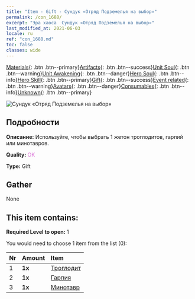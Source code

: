 ```yaml
---
title: "Item - Gift - Сундук «Отряд Подземелья на выбор»"
permalink: /con_1688/
excerpt: "Эра хаоса  Сундук «Отряд Подземелья на выбор»"
last_modified_at: 2021-06-03
locale: ru
ref: "con_1688.md"
toc: false
classes: wide
---
```

 [Materials](/ItemsRU/){: .btn .btn--primary}[Artifacts](/ItemsRU/Artifacts/){: .btn .btn--success}[Unit Soul](/ItemsRU/UnitSoul/){: .btn .btn--warning}[Unit Awakening](/ItemsRU/UnitAwakening/){: .btn .btn--danger}[Hero Soul](/ItemsRU/HeroSoul/){: .btn .btn--info}[Hero Skill](/ItemsRU/HeroSkill/){: .btn .btn--primary}[Gift](/ItemsRU/Gift/){: .btn .btn--success}[Event related](/ItemsRU/Events/){: .btn .btn--warning}[Avatars](/ItemsRU/Avatars/){: .btn .btn--danger}[Consumables](/ItemsRU/Consumables/){: .btn .btn--info}[Unknown](/ItemsRU/Unknown/){: .btn .btn--primary}

 ![Сундук «Отряд Подземелья на выбор»](/images/t/i_907304.png)

## Подробности
 **Описание:** Используйте, чтобы выбрать 1 жетон троглодитов, гарпий или минотавров.

 **Quality:** <span style="color: #DA70D6">OK</span>

 **Type:** Gift

## Gather

  None

## This item contains:

 **Required Level to open:** 1

 You would need to choose 1 item from the list (0):

  | Nr | Amount |     Item    |
  |:---|:-------|:------------|
  | 1 |  **1x** | [Троглодит](/ItemsRU/unt_244/) |  | 
  | 2 |  **1x** | [Гарпия](/ItemsRU/unt_245/) |  | 
  | 3 |  **1x** | [Минотавр](/ItemsRU/unt_248/) |  | 
